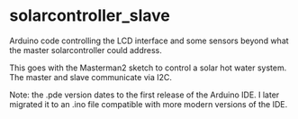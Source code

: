 # solarcontroller_slave
Arduino code controlling the LCD interface and some sensors beyond what the master solarcontroller could address.


This goes with the Masterman2 sketch to control a solar hot water system.  The master and slave communicate via I2C.

Note: the .pde version dates to the first release of the Arduino IDE.  I later migrated it to an .ino file compatible with more modern versions of the IDE.

